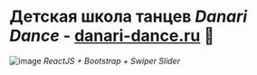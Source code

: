# Детская школа танцев _Danari Dance_ - [danari-dance.ru](https://danari-dance.ru) 🥇

![image](https://github.com/1Alex4949031/DanariDance/assets/91533963/d64c64ef-8ecc-4aff-8ad9-2f60bf605c42)
 _ReactJS + Bootstrap + Swiper Slider_

